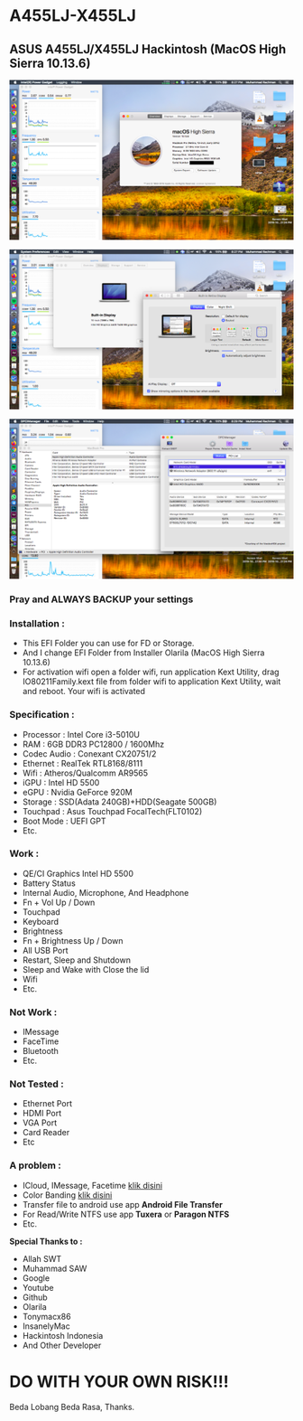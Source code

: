 # A455LJ-X455LJ
## ASUS A455LJ/X455LJ Hackintosh (MacOS High Sierra 10.13.6)

![Gambar 1](https://github.com/mannnrachman/A455LJ-X455LJ-Hackintosh/blob/master/Images/1.png)

![Gambar 2](https://github.com/mannnrachman/A455LJ-X455LJ-Hackintosh/blob/master/Images/2.png)

![Gambar 3](https://github.com/mannnrachman/A455LJ-X455LJ-Hackintosh/blob/master/Images/3.png)

### Pray and ALWAYS **BACKUP** your settings

### Installation : 
- This EFI Folder you can use for FD or Storage.
- And I change EFI Folder from Installer Olarila (MacOS High Sierra 10.13.6)
- For activation wifi open a folder wifi, run application Kext Utility, drag IO80211Family.kext file from folder wifi to application Kext Utility, wait and reboot. Your wifi is activated

### Specification :
- Processor : Intel Core i3-5010U
- RAM : 6GB DDR3 PC12800 / 1600Mhz
- Codec Audio : Conexant CX20751/2
- Ethernet : RealTek RTL8168/8111
- Wifi : Atheros/Qualcomm AR9565
- iGPU : Intel HD 5500
- eGPU : Nvidia GeForce 920M
- Storage : SSD(Adata 240GB)+HDD(Seagate 500GB)
- Touchpad : Asus Touchpad FocalTech(FLT0102)
- Boot Mode : UEFI GPT
- Etc.

### **Work :**
- QE/CI Graphics Intel HD 5500
- Battery Status
- Internal Audio, Microphone, And Headphone
- Fn + Vol Up / Down
- Touchpad
- Keyboard
- Brightness
- Fn + Brightness Up / Down
- All USB Port
- Restart, Sleep and Shutdown
- Sleep and Wake with Close the lid
- Wifi
- Etc.

### **Not Work :**
* IMessage
* FaceTime
* Bluetooth
* Etc.

### **Not Tested :**
* Ethernet Port
* HDMI Port
* VGA Port
* Card Reader
* Etc
 
### **A problem :**
* ICloud, IMessage, Facetime [klik disini](https://bit.ly/2MON8wc) 
* Color Banding [klik disini](https://bit.ly/2JtxPHs)  
* Transfer file to android use app **Android File Transfer**
* For Read/Write NTFS use app **Tuxera** or **Paragon NTFS**
* Etc.

**Special Thanks to :**
- Allah SWT
- Muhammad SAW
- Google
- Youtube
- Github
- Olarila
- Tonymacx86
- InsanelyMac
- Hackintosh Indonesia
- And Other Developer

# **DO WITH YOUR OWN RISK!!!**

Beda Lobang Beda Rasa, Thanks.

